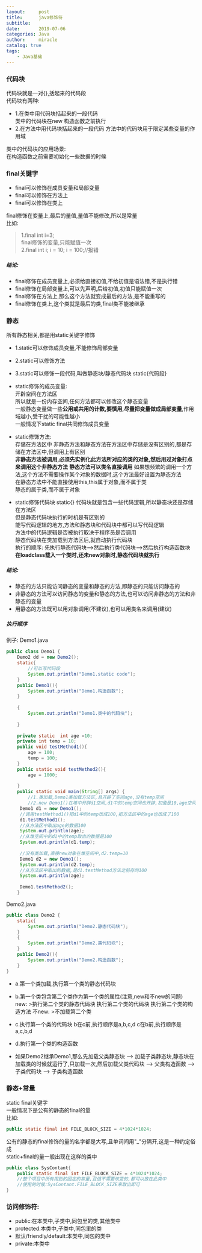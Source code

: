 ```yaml
---
layout:     post
title:      java修饰符
subtitle:   
date:       2019-07-06
categories: Java
author:     miracle
catalog: true
tags:
    - Java基础
---
```


### 代码块
代码块就是一对{},括起来的代码段  
代码块有两种:  
* 1.在类中用代码块括起来的一段代码  
类中的代码块在new 构造函数之前执行
* 2.在方法中用代码块括起来的一段代码
方法中的代码块用于限定某些变量的作用域  
  
类中的代码块的应用场景:  
在构造函数之前需要初始化一些数据的时候

### final关键字  
   
* final可以修饰在成员变量和局部变量  
* final可以修饰在方法上  
* final可以修饰在类上
  
final修饰在变量上,最后的量值,量值不能修改,所以是常量  
 比如:  
  >1.final int i=3;  
     final修饰的变量,只能赋值一次  
   2.final int i;
     i = 10;
     i = 100;//报错

##### 结论:
* final修饰在成员变量上,必须给直接初值,不给初值是语法错,不是执行错  
* final修饰在局部变量上,可以先声明,后给初值,初值只能赋值一次  
* final修饰在方法上,那么这个方法就变成最后的方法,是不能重写的
* final修饰在类上,这个类就是最后的类,final类不能被继承

### 静态
  所有静态相关,都是用static关键字修饰
* 1.static可以修饰成员变量,不能修饰局部变量
* 2.static可以修饰方法
* 3.static可以修饰一段代码,叫做静态块/静态代码块       static{代码段}  
  
  
* static修饰的成员变量:  
开辟空间在方法区  
所以就是一份内存空间,任何方法都可以修改这个静态变量  
一般静态变量做一些**公用或共用的计数,要慎用,尽量把变量做成局部变量**,作用域越小,受干扰的可能性越小  
一般情况下static final共同修饰成员变量  
  
* static修饰方法:  
存储在方法区中 
非静态方法和静态方法在方法区中存储是没有区别的,都是存储在方法区中,但调用上有区别  
**非静态方法被调用,必须先实例化此方法所对应的类的对象,然后用过对象打点来调用这个非静态方法**
**静态方法可以类名直接调用**
如果想频繁的调用一个方法,这个方法不需要操作某个对象的数据时,这个方法最好设置为静态方法  
在静态方法中不能直接使用this,this属于对象,而不属于类  
静态的属于类,而不属于对象  

* static修饰代码块  static{}
代码块就是包含一些代码逻辑,所以静态块还是存储在方法区  
但是静态代码块执行的时机是有区别的  
能写代码逻辑的地方,方法和静态块和代码块中都可以写代码逻辑  
方法中的代码逻辑是否被执行取决于程序员是否调用  
静态代码块在类加载到方法区后,就自动执行代码块  
执行的顺序: 先执行静态代码块-->然后执行类代码块-->然后执行构造函数块  
**在loadclass载入一个类时,还未new对象时,静态代码块就执行**

##### 结论:  
* 静态的方法只能访问静态的变量和静态的方法,即静态的只能访问静态的  
* 非静态的方法可以访问静态的变量和静态的方法,也可以访问非静态的方法和非静态的变量
* 用静态的方法既可以用对象调用(不建议),也可以用类名来调用(建议)
##### 执行顺序
  
例子:
Demo1.java

```java
public class Demo1 {
	Demo2 dd = new Demo2();
	static{
		//可以写代码段
		System.out.println("Demo1.static code");
	}
	public Demo1(){
		System.out.println("Demo1.构造函数");
	}
	
	{
		System.out.println("Demo1.类中的代码块");
		
	}
	
	private static  int age =10;
	private int temp = 10;
	public void testMethod1(){
		age = 100;
		temp = 100;
	}
	public static void testMethod2(){
		age = 1000;
	
	}
	public static void main(String[] args) {
		//1.类加载,Demo1类加载方法区,且开辟了空间age,没有temp空间
		//2.new Demo1()在堆中开辟d1空间,d1中的temp空间也开辟,初值是10,age空间没有
	 Demo1 d1 = new Demo1();
	 //调用testMethod1()把d1中的temp改成100,把方法区中的age也改成了100
	 d1.testMethod1();
	 //从方法区中取出age的数据100
	 System.out.println(age);
	 //从堆空间中的d1中的temp取出的数据是100
	 System.out.println(d1.temp);
	 
	 //没有类加载,直接new对象在堆空间中,d2.temp=10
	 Demo1 d2 = new Demo1();
	 System.out.println(d2.temp);
	 //从方法区中取出的数据,是d1.testMethod方法之前存的100
	 System.out.println(age);
	 
	 Demo1.testMethod2();
	}	
```

Demo2.java

```java
public class Demo2 {
	static{
		System.out.println("Demo2.静态代码块");
	}
	{
		System.out.println("Demo2.类代码块");
	}
	public Demo2(){
		System.out.println("Demo2.构造函数");
	}
}
```

* a.第一个类加载,执行第一个类的静态代码块  
* b.第一个类包含第二个类作为第一个类的属性(注意,new和不new的问题)  
  new:
      >执行第二个类的静态代码块 
      执行第二个类的代码块
      执行第二个类的构造方法
  不new:
       >不加载第二个类

* c.执行第一个类的代码块
    b在c前,执行顺序是a,b,c,d
    c在b前,执行顺序是a,c,b,d
* d.执行第一个类的构造函数

* 如果Demo2继承Demo1,那么先加载父类静态块 --> 加载子类静态块,静态块在加载类的时候就运行了,只加载一次,然后加载父类代码块 --> 父类构造函数 --> 子类代码块 --> 子类构造函数

### 静态+常量 
static final关键字  
一般情况下是公有的静态的final的量  
比如:

```java
public static final int FILE_BLOCK_SIZE = 4*1024*1024;
```

公有的静态的final修饰的量的名字都是大写,且单词间用"_"分隔开,这是一种约定俗成  
static+final的量一般出现在这样的类中
```java
public class SysContant{
	public static final int FILE_BLOCK_SIZE = 4*1024*1024;
	//整个项目中所有用到的固定的常量,且值不需要改变的,都可以放在此类中
	//使用的时候:SysContant.FILE_BLOCK_SIZE来取出即可
}
```

### 访问修饰符:
* public:在本类中,子类中,同包里的类,其他类中
* protected:本类中,子类中,同包里的类
* 默认/friendly/default:本类中,同包的类中
* private:本类中


